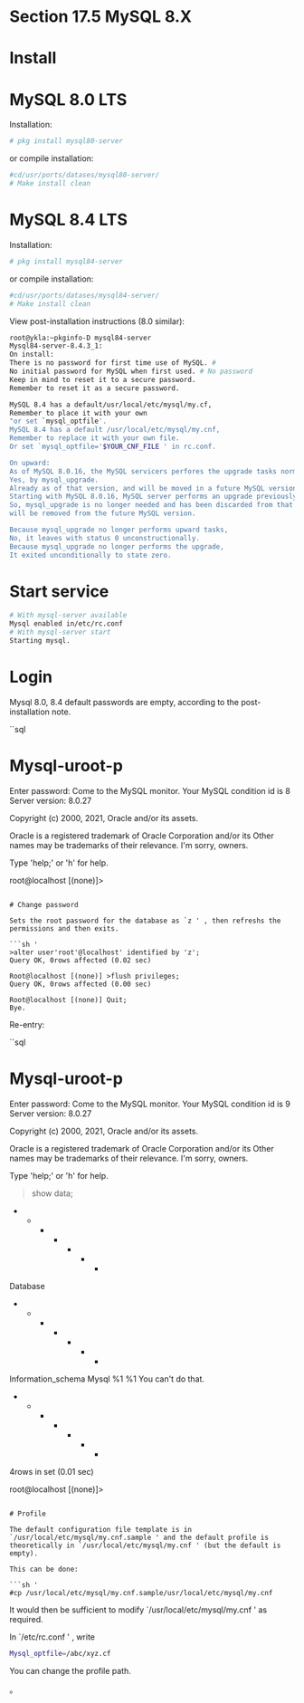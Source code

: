 # Section 17.5 MySQL 8.X


# Install

# MySQL 8.0 LTS

Installation:

```sh '
# pkg install mysql80-server
````

or compile installation:

```sh '
#cd/usr/ports/datases/mysql80-server/
# Make install clean
````

# MySQL 8.4 LTS

Installation:

```sh '
# pkg install mysql84-server
````

or compile installation:

```sh '
#cd/usr/ports/datases/mysql84-server/
# Make install clean
````

View post-installation instructions (8.0 similar):

```sh '
root@ykla:~pkginfo-D mysql84-server
Mysql84-server-8.4.3_1:
On install:
There is no password for first time use of MySQL. #
No initial password for MySQL when first used. # No password
Keep in mind to reset it to a secure password.
Remember to reset it as a secure password.

MySQL 8.4 has a default/usr/local/etc/mysql/my.cf,
Remember to place it with your own
"or set `mysql_optfile'.
MySQL 8.4 has a default /usr/local/etc/mysql/my.cnf,
Remember to replace it with your own file.
Or set `mysql_optfile='$YOUR_CNF_FILE ' in rc.conf.

On upward:
As of MySQL 8.0.16, the MySQL servicers perfores the upgrade tasks normally
Yes, by mysql_upgrade.
Already as of that version, and will be moved in a future MySQL version.
Starting with MySQL 8.0.16, MySQL server performs an upgrade previously processed by mysql_upgrade.
So, mysql_upgrade is no longer needed and has been discarded from that version.
will be removed from the future MySQL version.

Because mysql_upgrade no longer performs upward tasks,
No, it leaves with status 0 unconstructionally.
Because mysql_upgrade no longer performs the upgrade,
It exited unconditionally to state zero.
````

# Start service

```sh '
# With mysql-server available
Mysql enabled in/etc/rc.conf
# With mysql-server start
Starting mysql.
````

# Login

Mysql 8.0, 8.4 default passwords are empty, according to the post-installation note.

``sql
# Mysql-uroot-p
Enter password:
Come to the MySQL monitor.
Your MySQL condition id is 8
Server version: 8.0.27

Copyright (c) 2000, 2021, Oracle and/or its assets.

Oracle is a registered trademark of Oracle Corporation and/or its
Other names may be trademarks of their relevance.
I'm sorry, owners.

Type 'help;' or 'h' for help.

root@localhost [(none)]>
````

# Change password

Sets the root password for the database as `z ' , then refreshs the permissions and then exits.

```sh '
>alter user'root'@localhost' identified by 'z';
Query OK, 0rows affected (0.02 sec)

Root@localhost [(none)] >flush privileges;
Query OK, 0rows affected (0.00 sec)

Root@localhost [(none)] Quit;
Bye.
````

Re-entry:

``sql
# Mysql-uroot-p
Enter password:
Come to the MySQL monitor.
Your MySQL condition id is 9
Server version: 8.0.27

Copyright (c) 2000, 2021, Oracle and/or its assets.

Oracle is a registered trademark of Oracle Corporation and/or its
Other names may be trademarks of their relevance.
I'm sorry, owners.

Type 'help;' or 'h' for help.

> show data;
+ - - - - - +
Database
+ - - - - - +
Information_schema
Mysql
%1 %1
You can't do that.
+ - - - - - +
4rows in set (0.01 sec)

root@localhost [(none)]>
````

# Profile

The default configuration file template is in `/usr/local/etc/mysql/my.cnf.sample ' and the default profile is theoretically in `/usr/local/etc/mysql/my.cnf ' (but the default is empty).

This can be done:

```sh '
#cp /usr/local/etc/mysql/my.cnf.sample/usr/local/etc/mysql/my.cnf
````

It would then be sufficient to modify `/usr/local/etc/mysql/my.cnf ' as required.

In `/etc/rc.conf ' , write

```sh '
Mysql_optfile=/abc/xyz.cf
````

You can change the profile path.

。